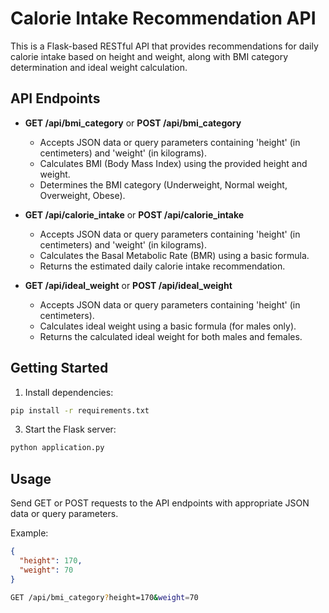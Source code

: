 # Calorie Intake Recommendation API

This is a Flask-based RESTful API that provides recommendations for daily calorie intake based on height and weight, along with BMI category determination and ideal weight calculation.

## API Endpoints

- **GET /api/bmi_category** or **POST /api/bmi_category**
  - Accepts JSON data or query parameters containing 'height' (in centimeters) and 'weight' (in kilograms).
  - Calculates BMI (Body Mass Index) using the provided height and weight.
  - Determines the BMI category (Underweight, Normal weight, Overweight, Obese).

- **GET /api/calorie_intake** or **POST /api/calorie_intake**
  - Accepts JSON data or query parameters containing 'height' (in centimeters) and 'weight' (in kilograms).
  - Calculates the Basal Metabolic Rate (BMR) using a basic formula.
  - Returns the estimated daily calorie intake recommendation.

- **GET /api/ideal_weight** or **POST /api/ideal_weight**
  - Accepts JSON data or query parameters containing 'height' (in centimeters).
  - Calculates ideal weight using a basic formula (for males only).
  - Returns the calculated ideal weight for both males and females.

## Getting Started

1. Install dependencies:

```bash
pip install -r requirements.txt
```

3. Start the Flask server:

```bash
python application.py
```

## Usage

Send GET or POST requests to the API endpoints with appropriate JSON data or query parameters.

Example:

```json
{
  "height": 170,
  "weight": 70
}
```

```bash
GET /api/bmi_category?height=170&weight=70
```
